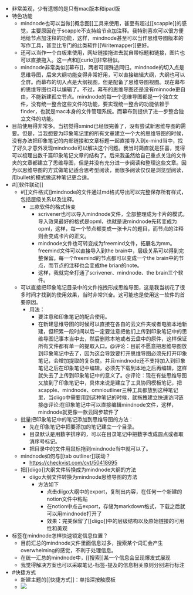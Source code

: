 - 非常美观，少有遗憾的是只有mac版本和ipad版
- 特色功能
    - mindnode也可以当做[[概念图]]工具来使用，甚至有超过[[scapple]]的感觉，主要原因在于scapple不支持给节点加注释。我特别喜欢可以很方便地给节点加注释的功能，这样，mindnode甚至可以当作思维导图版本的写作工具，甚至比专门的此类软件[[Writemapper]]更好。
    - 还可以当作一个白板来使用，网址链接拖进去就自带标题和链接，图片也可以直接拖入。这一点和[[curio]]非常相似。
    - mindnode非常类似[[幕布]]，两者可谓殊途同归。mindnode的切入点是思维导图，后来大纲功能变得非常好用，可以直接编辑大纲，大纲也可以全屏。而幕布的切入点是大纲视图，但是配备了思维导图视图。现在幕布的思维导图也可以编辑了。不过，幕布的思维导图还是没有minnode更自由，不能新建孤立节点。mindnode的每一个思维导图都是一个独立文件，没有统一整合这些文件的功能，要实现统一整合的功能依赖于finder，也就是mac本身的文件管理系统。而幕布则提供了进一步整合独立文件的功能。
- 目前使用得非常多。当初觉得xmind已经很完善了，没有尝试新思维导图的需要。但是，当我想要为印象笔记里的所有文章建立一个大的思维导图的时候，没有办法把印象笔记的内部链接和文章标题一起直接导入到x-mind当中，找了好久才意外发现mindnode可以解决这个问题。我当时简直就是狂喜，觉得可以梳理出数千篇印象笔记文章的结构了。后来我虽然给自己重点关注的文件夹的文章都建立了思维导图，但是并没有充分进一步阅读和整理这些文章。因为以思维导图的方式做笔记适合思考型阅读，而很多阅读仅仅是浏览型阅读，用bullet的模式做这种笔记更合适。
- #[[软件联动]]
    - #[[文件格式]]mindnode的文件通过md格式导出可以完整保存所有样式，包括层级关系以及注释。
        - 三款软件的格式转变
            - scrivener也可以导入mindnode文件，全部整理成为卡片的模式。导入效果最好的格式是opml，也就是说mindnode先转变成为opml，这样，每一个节点都变成一张卡片的题目，而节点的注释则会变成卡片的正文。
            - mindnode文件也可转变成为freemind文件，拓展名为mm。freemind文件可以直接导入到the brain中，层级关系可以得到完整保留。每一个freemind的节点都可以变成一个the brain中的节点，而节点的注释也会变成the brian的note。
            - 这样，我就完全打通了scrivener、mindnode、the brain三个软件。
    - 可以直接把印象笔记目录中的文件拖拽形成思维导图，这是我当初花了很多时间才找到的使用效果，当时非常兴奋。这可能也是使用这一软件的首要原因。
        - 用法：
            - 要注意和印象笔记的配合使用。
            - 在新建思维导图的时候可以直接在各自的云文件夹或者电脑本地新建，但积累一段时间以后一定要注意把他们上传到印象笔记中的思维导图记事本当中去，然后删除本地或者云盘中的原件，这样保证所有文件都有单一的提取入口。@评论：目前不愿意把思维导图放到印象笔记中去了，因为这会导致要打开思维导图必须先打开印象笔记，会增加提取的复杂度。并且mindnode还不支持加入到印象笔记之后在印象笔记中编辑，必须先下载到本地之后再编辑，这样就失去了上传到印象笔记中的意义了。@评论：现在有些思维导图又放到了印象笔记中，具体来说是建立了工具协同模板笔记，把scapple、mindnode、omnioutliner三种工具都放到这种笔记里，当diigo中需要用到这种笔记的时候，就拖拽建立快速访问链接@评论:在印象笔记中可以直接编辑mindnode文件，这样，mindnode就更像一款云同步软件了
    - 批量把印象笔记中的笔记添加到思维导图的方法：
        - 先在印象笔记中把要添加的笔记建立一个目录。
        - 目录默认是用数字排序的，可以在目录笔记中把数字改成圆点或者取消序号标记。
        - 把目录中的文件用鼠标拖到mindnode当中就可以了。
    - mindnode如何与[[tab outliner]]联动？
        - https://checkvist.com/cvt/50418695
    - 把[[diigo]]大纲文件转换成为mindnode大纲的方法
        - diigo大纲文件转换为mindnode思维导图的方法
            - 方法如下
                - 点击diigo大纲中的export，复制出内容，在任何一个新建的notion文件中粘贴
                - 在notion中点击export，存储为markdown格式，下载之后就可以用mindnode打开了
                - 效果：完美保留了[[diigo]]中的层级结构以及原始链接的可用性和美观
- 标签在mindnode怎样快速锁定信息位置？
    - 目前汇总的mindnode文件里面信息过多，搜索某个词汇会产生overwhelming的感觉，不利于处理信息。
    - 在统一汇总的mindnode中，[[搜索]]某一个信息会呈现爆发式展现
    - 我觉得解决方案也可以采取笔记-标签-提及的信息相关原则分别进行标注
- #快捷方式
    - 新建主题的[[快捷方式]]：单指深按触摸板
    - ![](https://firebasestorage.googleapis.com/v0/b/firescript-577a2.appspot.com/o/imgs%2Fapp%2Fxinyiheng%2FaZN0YFavGt.png?alt=media&token=2fa7d255-4646-45c9-8d16-d1559c5d4455)
